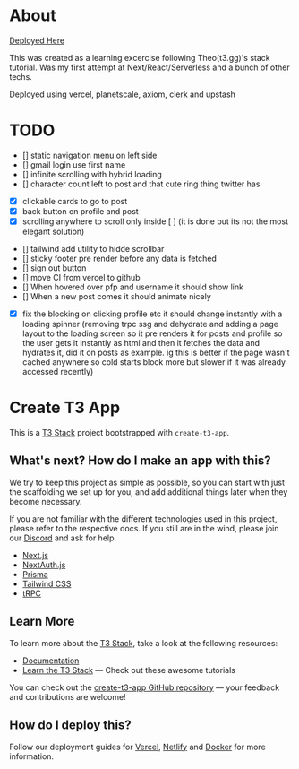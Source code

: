 # About
[Deployed Here](https://chirp-larasify.vercel.app/)

This was created as a learning excercise following Theo(t3.gg)'s stack tutorial. Was my first attempt at Next/React/Serverless and a bunch of other techs.
 
Deployed using vercel, planetscale, axiom, clerk and upstash

# TODO
- [] static navigation menu on left side
- [] gmail login use first name
- [] infinite scrolling with hybrid loading
- [] character count left to post and that cute ring thing twitter has
- [x] clickable cards to go to post 
- [x] back button on profile and post
- [x] scrolling anywhere to scroll only inside [ ] (it is done but its not the most elegant solution)
- [] tailwind add utility to hidde scrollbar
- [] sticky footer pre render before any data is fetched
- [] sign out button
- [] move CI from vercel to github
- [] When hovered over pfp and username it should show link
- [] When a new post comes it should animate nicely
- [x] fix the blocking on clicking profile etc it should change instantly with a loading spinner (removing trpc ssg and dehydrate and adding a page layout to the loading screen so it pre renders it for posts and profile so the user gets it instantly as html and then it fetches the data and hydrates it, did it on posts as example. ig this is better if the page wasn't cached anywhere so cold starts block more but slower if it was already accessed recently)


# Create T3 App

This is a [T3 Stack](https://create.t3.gg/) project bootstrapped with `create-t3-app`.

## What's next? How do I make an app with this?

We try to keep this project as simple as possible, so you can start with just the scaffolding we set up for you, and add additional things later when they become necessary.

If you are not familiar with the different technologies used in this project, please refer to the respective docs. If you still are in the wind, please join our [Discord](https://t3.gg/discord) and ask for help.

- [Next.js](https://nextjs.org)
- [NextAuth.js](https://next-auth.js.org)
- [Prisma](https://prisma.io)
- [Tailwind CSS](https://tailwindcss.com)
- [tRPC](https://trpc.io)

## Learn More

To learn more about the [T3 Stack](https://create.t3.gg/), take a look at the following resources:

- [Documentation](https://create.t3.gg/)
- [Learn the T3 Stack](https://create.t3.gg/en/faq#what-learning-resources-are-currently-available) — Check out these awesome tutorials

You can check out the [create-t3-app GitHub repository](https://github.com/t3-oss/create-t3-app) — your feedback and contributions are welcome!

## How do I deploy this?

Follow our deployment guides for [Vercel](https://create.t3.gg/en/deployment/vercel), [Netlify](https://create.t3.gg/en/deployment/netlify) and [Docker](https://create.t3.gg/en/deployment/docker) for more information.
